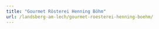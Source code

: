 ```yaml
---
title: "Gourmet Rösterei Henning Böhm"
url: /landsberg-am-lech/gourmet-roesterei-henning-boehm/
---
```

